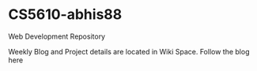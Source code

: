 # CS5610-abhis88
Web Development Repository

Weekly Blog and Project details are located in Wiki Space. Follow the blog here
